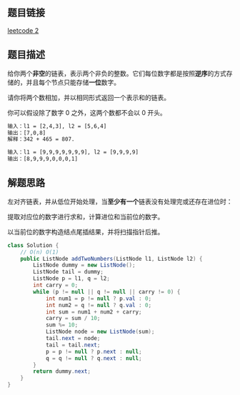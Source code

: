 ## 题目链接

[leetcode 2](https://leetcode.cn/problems/add-two-numbers/)

## 题目描述

给你两个**非空**的链表，表示两个非负的整数。它们每位数字都是按照**逆序**的方式存储的，并且每个节点只能存储**一位**数字。

请你将两个数相加，并以相同形式返回一个表示和的链表。

你可以假设除了数字 0 之外，这两个数都不会以 0 开头。

```html
输入：l1 = [2,4,3], l2 = [5,6,4]
输出：[7,0,8]
解释：342 + 465 = 807.

输入：l1 = [9,9,9,9,9,9,9], l2 = [9,9,9,9]
输出：[8,9,9,9,0,0,0,1]
```

## 解题思路

左对齐链表，并从低位开始处理，当**至少有一个**链表没有处理完或还存在进位时：  

提取对应位的数字进行求和，计算进位和当前位的数字。  

以当前位的数字构造结点尾插结果，并将扫描指针后推。  

```java
class Solution {
    // O(n) O(1)
    public ListNode addTwoNumbers(ListNode l1, ListNode l2) {
        ListNode dummy = new ListNode();
        ListNode tail = dummy;
        ListNode p = l1, q = l2;
        int carry = 0;
        while (p != null || q != null || carry != 0) {
            int num1 = p != null ? p.val : 0;
            int num2 = q != null ? q.val : 0;
            int sum = num1 + num2 + carry;
            carry = sum / 10;
            sum %= 10;
            ListNode node = new ListNode(sum);
            tail.next = node;
            tail = tail.next;
            p = p != null ? p.next : null;
            q = q != null ? q.next : null;
        }
        return dummy.next;
    }
}
```


